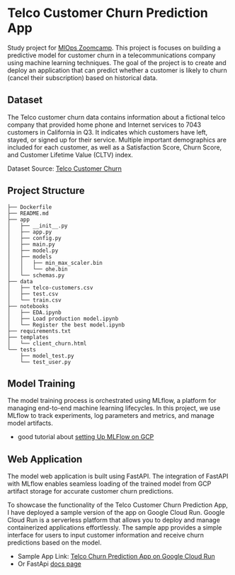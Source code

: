 # Telco Customer Churn Prediction App

Study project for [MlOps Zoomcamp](https://github.com/DataTalksClub/mlops-zoomcamp). This project is focuses on building a predictive model for customer churn in a telecommunications company using machine learning techniques. The goal of the project is to create and deploy an application that can predict whether a customer is likely to churn (cancel their subscription) based on historical data.


## Dataset
The Telco customer churn data contains information about a fictional telco company that provided home phone and Internet services to 7043 customers in California in Q3. It indicates which customers have left, stayed, or signed up for their service. Multiple important demographics are included for each customer, as well as a Satisfaction Score, Churn Score, and Customer Lifetime Value (CLTV) index.

Dataset Source: [Telco Customer Churn](https://www.kaggle.com/datasets/blastchar/telco-customer-churn)

## Project Structure

```
├── Dockerfile
├── README.md
├── app
│   ├── __init__.py
│   ├── app.py
│   ├── config.py
│   ├── main.py
│   ├── model.py
│   ├── models
│   │   ├── min_max_scaler.bin
│   │   └── ohe.bin
│   └── schemas.py
├── data
│   ├── telco-customers.csv
│   ├── test.csv
│   └── train.csv
├── notebooks
│   ├── EDA.ipynb
│   ├── Load production model.ipynb
│   └── Register the best model.ipynb
├── requirements.txt
├── templates
│   └── client_churn.html
└── tests
    ├── model_test.py
    └── test_user.py
```

## Model Training

The model training process is orchestrated using MLflow, a platform for managing end-to-end machine learning lifecycles. In this project, we use MLflow to track experiments, log parameters and metrics, and manage model artifacts.

- good tutorial about [setting Up MLFlow on GCP](https://medium.com/aiguys/mlflow-on-gcp-for-experiment-tracking-151ac5ccebc7)

## Web Application
The model web application is built using FastAPI. The integration of FastAPI with MLflow enables seamless loading of the trained model from GCP artifact storage for accurate customer churn predictions.

To showcase the functionality of the Telco Customer Churn Prediction App, I have deployed a sample version of the app on Google Cloud Run. Google Cloud Run is a serverless platform that allows you to deploy and manage containerized applications effortlessly. The sample app provides a simple interface for users to input customer information and receive churn predictions based on the model.

- Sample App Link: [Telco Churn Prediction App on Google Cloud Run](https://churn-app-image-zaw4qoyacq-lz.a.run.app)
- Or FastApi [docs page](https://churn-app-image-zaw4qoyacq-lz.a.run.app/docs)